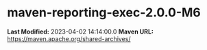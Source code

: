 # maven-reporting-exec-2.0.0-M6

**Last Modified:** 2023-04-02 14:14:00.0
**Maven URL:** https://maven.apache.org/shared-archives/
